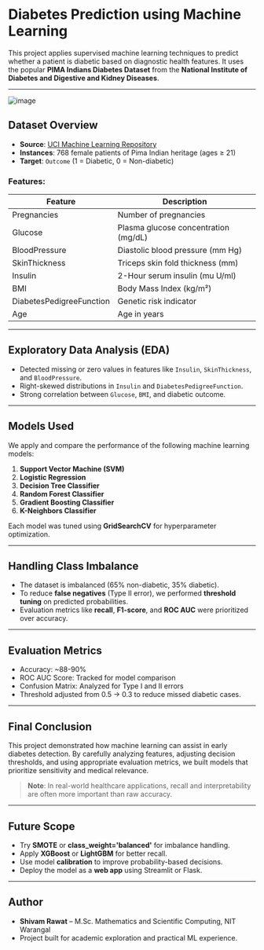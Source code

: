 # Diabetes Prediction using Machine Learning

This project applies supervised machine learning techniques to predict whether a patient is diabetic based on diagnostic health features. It uses the popular **PIMA Indians Diabetes Dataset** from the **National Institute of Diabetes and Digestive and Kidney Diseases**.

---
![image](https://github.com/user-attachments/assets/d12b27ed-0430-4e51-bd58-c61f7f63b15d)



## Dataset Overview

- **Source**: [UCI Machine Learning Repository](https://www.kaggle.com/datasets/uciml/pima-indians-diabetes-database)
- **Instances**: 768 female patients of Pima Indian heritage (ages ≥ 21)
- **Target**: `Outcome` (1 = Diabetic, 0 = Non-diabetic)

### Features:
| Feature | Description |
|--------|-------------|
| Pregnancies | Number of pregnancies |
| Glucose | Plasma glucose concentration (mg/dL) |
| BloodPressure | Diastolic blood pressure (mm Hg) |
| SkinThickness | Triceps skin fold thickness (mm) |
| Insulin | 2-Hour serum insulin (mu U/ml) |
| BMI | Body Mass Index (kg/m²) |
| DiabetesPedigreeFunction | Genetic risk indicator |
| Age | Age in years |

---

## Exploratory Data Analysis (EDA)

- Detected missing or zero values in features like `Insulin`, `SkinThickness`, and `BloodPressure`.
- Right-skewed distributions in `Insulin` and `DiabetesPedigreeFunction`.
- Strong correlation between `Glucose`, `BMI`, and diabetic outcome.

---

## Models Used
We apply and compare the performance of the following machine learning models:

1. **Support Vector Machine (SVM)**  
2. **Logistic Regression**
3. **Decision Tree Classifier**
4. **Random Forest Classifier**
5. **Gradient Boosting Classifier**
6. **K-Neighbors Classifier**

Each model was tuned using **GridSearchCV** for hyperparameter optimization.

---

## Handling Class Imbalance

- The dataset is imbalanced (65% non-diabetic, 35% diabetic).
- To reduce **false negatives** (Type II error), we performed **threshold tuning** on predicted probabilities.
- Evaluation metrics like **recall**, **F1-score**, and **ROC AUC** were prioritized over accuracy.

---

## Evaluation Metrics

- Accuracy: ~88-90%
- ROC AUC Score: Tracked for model comparison
- Confusion Matrix: Analyzed for Type I and II errors
- Threshold adjusted from 0.5 → 0.3 to reduce missed diabetic cases.

---

## Final Conclusion

This project demonstrated how machine learning can assist in early diabetes detection. By carefully analyzing features, adjusting decision thresholds, and using appropriate evaluation metrics, we built models that prioritize sensitivity and medical relevance.

> **Note**: In real-world healthcare applications, recall and interpretability are often more important than raw accuracy.

---

## Future Scope

- Try **SMOTE** or **class_weight='balanced'** for imbalance handling.
- Apply **XGBoost** or **LightGBM** for better recall.
- Use model **calibration** to improve probability-based decisions.
- Deploy the model as a **web app** using Streamlit or Flask.

---

## Author

- **Shivam Rawat** – M.Sc. Mathematics and Scientific Computing, NIT Warangal
- Project built for academic exploration and practical ML experience.
